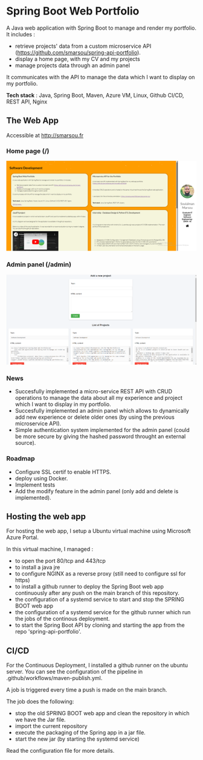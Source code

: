 ﻿# Spring Boot Web Portfolio

A Java web application with Spring Boot to manage and render my portfolio.
It includes :
- retrieve projects' data from a custom microservice API (https://github.com/smarsou/spring-api-portfolio).
- display a home page, with my CV and my projects
- manage projects data through an admin panel

It communicates with the API to manage the data which I want to display on my portfolio.

**Tech stack** : Java, Spring Boot, Maven, Azure VM, Linux, Github CI/CD, REST API, Nginx

## The Web App
Accessible at http://smarsou.fr
### Home page (/)
<img src=".github/static/home.png" width="800"/>

### Admin panel (/admin)
<img src=".github/static/admin.png" width="800"/>

### News

- Succesfully implemented a micro-service REST API with CRUD operations to manage the data about all my experience and project which I want to display in my portfolio. 
- Succesfully implemented an admin panel which allows to dynamically add new experience or delete older ones (by using the previous microservice API).
- Simple authentication system implemented for the admin panel (could be more secure by giving the hashed password throught an external source).

### Roadmap

- Configure SSL certif to enable HTTPS.
- deploy using Docker.
- Implement tests
- Add the modify feature in the admin panel (only add and delete is implemented).

## Hosting the web app

For hosting the web app, I setup a Ubuntu virtual machine using Microsoft Azure Portal.

In this virtual machine, I managed :
- to open the port 80/tcp and 443/tcp
- to install a java jre
- to configure NGINX as a reverse proxy (still need to configure ssl for https)
- to install a github runner to deploy the Spring Boot web app continuously after any push on the main branch of this repository.
- the configuration of a systemd service to start and stop the SPRING BOOT web app
- the configuration of a systemd service for the github runner which run the jobs of the continous deployment.
- to start the Spring Boot API by cloning and starting the app from the repo 'spring-api-portfolio'.

## CI/CD

For the Continuous Deployment, I installed a github runner on the ubuntu server.
You can see the configuration of the pipeline in .github/workflows/maven-publish.yml.

A job is triggered every time a push is made on the main branch.

The job does the following:
- stop the old SPRING BOOT web app and clean the repository in which we have the Jar file.
- import the current repository
- execute the packaging of the Spring app in a jar file.
- start the new jar (by starting the systemd service)

Read the configuration file for more details.

